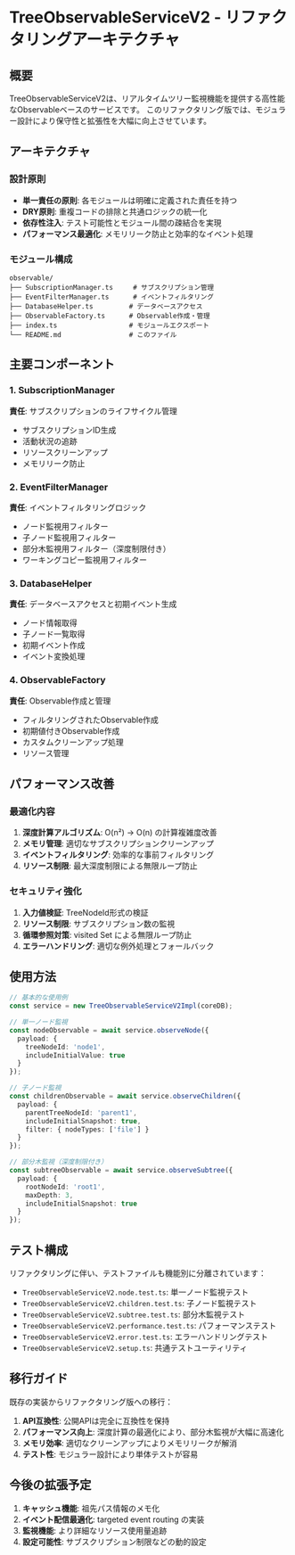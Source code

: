 # TreeObservableServiceV2 - リファクタリングアーキテクチャ

## 概要

TreeObservableServiceV2は、リアルタイムツリー監視機能を提供する高性能なObservableベースのサービスです。
このリファクタリング版では、モジュラー設計により保守性と拡張性を大幅に向上させています。

## アーキテクチャ

### 設計原則
- **単一責任の原則**: 各モジュールは明確に定義された責任を持つ
- **DRY原則**: 重複コードの排除と共通ロジックの統一化
- **依存性注入**: テスト可能性とモジュール間の疎結合を実現
- **パフォーマンス最適化**: メモリリーク防止と効率的なイベント処理

### モジュール構成

```
observable/
├── SubscriptionManager.ts     # サブスクリプション管理
├── EventFilterManager.ts      # イベントフィルタリング
├── DatabaseHelper.ts         # データベースアクセス
├── ObservableFactory.ts      # Observable作成・管理
├── index.ts                  # モジュールエクスポート
└── README.md                 # このファイル
```

## 主要コンポーネント

### 1. SubscriptionManager
**責任**: サブスクリプションのライフサイクル管理
- サブスクリプションID生成
- 活動状況の追跡
- リソースクリーンアップ
- メモリリーク防止

### 2. EventFilterManager
**責任**: イベントフィルタリングロジック
- ノード監視用フィルター
- 子ノード監視用フィルター
- 部分木監視用フィルター（深度制限付き）
- ワーキングコピー監視用フィルター

### 3. DatabaseHelper
**責任**: データベースアクセスと初期イベント生成
- ノード情報取得
- 子ノード一覧取得
- 初期イベント作成
- イベント変換処理

### 4. ObservableFactory
**責任**: Observable作成と管理
- フィルタリングされたObservable作成
- 初期値付きObservable作成
- カスタムクリーンアップ処理
- リソース管理

## パフォーマンス改善

### 最適化内容
1. **深度計算アルゴリズム**: O(n²) → O(n) の計算複雑度改善
2. **メモリ管理**: 適切なサブスクリプションクリーンアップ
3. **イベントフィルタリング**: 効率的な事前フィルタリング
4. **リソース制限**: 最大深度制限による無限ループ防止

### セキュリティ強化
1. **入力値検証**: TreeNodeId形式の検証
2. **リソース制限**: サブスクリプション数の監視
3. **循環参照対策**: visited Set による無限ループ防止
4. **エラーハンドリング**: 適切な例外処理とフォールバック

## 使用方法

```typescript
// 基本的な使用例
const service = new TreeObservableServiceV2Impl(coreDB);

// 単一ノード監視
const nodeObservable = await service.observeNode({
  payload: { 
    treeNodeId: 'node1', 
    includeInitialValue: true 
  }
});

// 子ノード監視
const childrenObservable = await service.observeChildren({
  payload: { 
    parentTreeNodeId: 'parent1',
    includeInitialSnapshot: true,
    filter: { nodeTypes: ['file'] }
  }
});

// 部分木監視（深度制限付き）
const subtreeObservable = await service.observeSubtree({
  payload: {
    rootNodeId: 'root1',
    maxDepth: 3,
    includeInitialSnapshot: true
  }
});
```

## テスト構成

リファクタリングに伴い、テストファイルも機能別に分離されています：

- `TreeObservableServiceV2.node.test.ts`: 単一ノード監視テスト
- `TreeObservableServiceV2.children.test.ts`: 子ノード監視テスト
- `TreeObservableServiceV2.subtree.test.ts`: 部分木監視テスト
- `TreeObservableServiceV2.performance.test.ts`: パフォーマンステスト
- `TreeObservableServiceV2.error.test.ts`: エラーハンドリングテスト
- `TreeObservableServiceV2.setup.ts`: 共通テストユーティリティ

## 移行ガイド

既存の実装からリファクタリング版への移行：

1. **API互換性**: 公開APIは完全に互換性を保持
2. **パフォーマンス向上**: 深度計算の最適化により、部分木監視が大幅に高速化
3. **メモリ効率**: 適切なクリーンアップによりメモリリークが解消
4. **テスト性**: モジュラー設計により単体テストが容易

## 今後の拡張予定

1. **キャッシュ機能**: 祖先パス情報のメモ化
2. **イベント配信最適化**: targeted event routing の実装
3. **監視機能**: より詳細なリソース使用量追跡
4. **設定可能性**: サブスクリプション制限などの動的設定